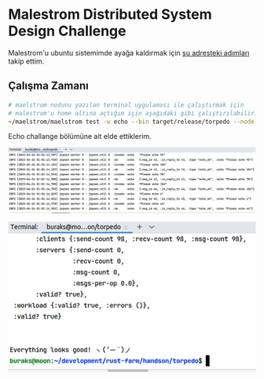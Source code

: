 # Malestrom Distributed System Design Challenge

Malestrom'u ubuntu sistemimde ayağa kaldırmak için [şu adresteki adımları](https://github.com/jepsen-io/maelstrom/blob/main/doc/01-getting-ready/index.md) takip ettim.

## Çalışma Zamanı

```bash
# maelstrom nodunu yazılan terminal uygulaması ile çalıştırmak için
# malestrom'u home altına açtığım için aşağıdaki gibi çalıştırılabilir.
~/maelstrom/maelstrom test -w echo --bin target/release/torpedo --node-count 1 --time-limit 10
```

Echo challange bölümüne ait elde ettiklerim.

![../images/torpedo_01.png](../images/torpedo_01.png)

![../images/torpedo_02.png](../images/torpedo_02.png)
